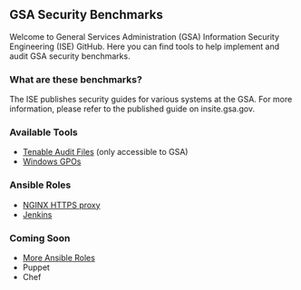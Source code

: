 ## GSA Security Benchmarks

Welcome to General Services Administration (GSA) Information Security Engineering (ISE) GitHub. Here you can find tools to help implement and audit GSA security benchmarks.

### What are these benchmarks?

The ISE publishes security guides for various systems at the GSA. For more information, please refer to the published guide on insite.gsa.gov.  

### Available Tools

* [Tenable Audit Files](https://drive.google.com/drive/folders/0BwLUd26GHbxiT1hMVUtRTGNKZjg) (only accessible to GSA)
* [Windows GPOs](https://github.com/GSA/ISE-Security-Benchmark-GPOs)

### Ansible Roles

* [NGINX HTTPS proxy](https://github.com/GSA/ansible-https-proxy)
* [Jenkins](https://github.com/GSA/jenkins-deploy)

### Coming Soon
- [More Ansible Roles](https://github.com/GSA/ISE-Security-Benchmarks/issues/5)
- Puppet
- Chef
